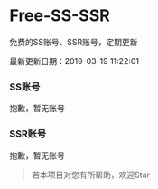 # Free-SS-SSR

免费的SS账号、SSR账号，定期更新

最新更新日期：2019-03-19 11:22:01 

### SS账号

抱歉，暂无账号

### SSR账号

抱歉，暂无账号



> 若本项目对您有所帮助，欢迎Star